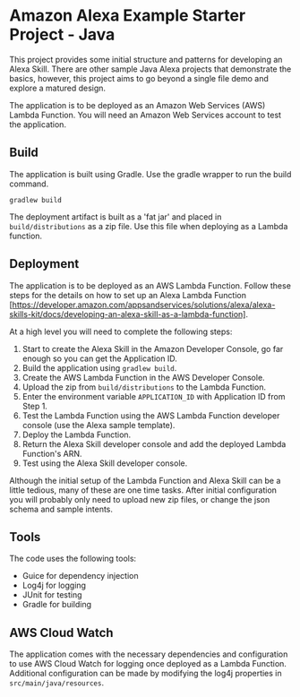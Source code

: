 # Amazon Alexa Example Starter Project - Java

This project provides some initial structure and patterns for developing an Alexa Skill. There are other sample Java Alexa projects that demonstrate the basics, however, this project aims to go beyond a single file demo and explore a matured design.

The application is to be deployed as an Amazon Web Services (AWS) Lambda Function. You will need an Amazon Web Services account to test the application.

## Build

The application is built using Gradle. Use the gradle wrapper to run the build command.

    gradlew build

The deployment artifact is built as a 'fat jar' and placed in `build/distributions` as a zip file. Use this file when deploying as a Lambda function.

## Deployment

The application is to be deployed as an AWS Lambda Function. Follow these steps for the details on how to set up an Alexa Lambda Function [https://developer.amazon.com/appsandservices/solutions/alexa/alexa-skills-kit/docs/developing-an-alexa-skill-as-a-lambda-function].

At a high level you will need to complete the following steps:

1. Start to create the Alexa Skill in the Amazon Developer Console, go far enough so you can get the Application ID.
1. Build the application using `gradlew build`.
1. Create the AWS Lambda Function in the AWS Developer Console.
1. Upload the zip from `build/distributions` to the Lambda Function.
1. Enter the environment variable `APPLICATION_ID` with Application ID from Step 1.
1. Test the Lambda Function using the AWS Lambda Function developer console (use the Alexa sample template).
1. Deploy the Lambda Function.
1. Return the Alexa Skill developer console and add the deployed Lambda Function's ARN.
1. Test using the Alexa Skill developer console.

Although the initial setup of the Lambda Function and Alexa Skill can be a little tedious, many of these are one time tasks. After initial configuration you will probably only need to upload new zip files, or change the json schema and sample intents.

## Tools

The code uses the following tools:

- Guice for dependency injection
- Log4j for logging
- JUnit for testing
- Gradle for building

## AWS Cloud Watch

The application comes with the necessary dependencies and configuration to use AWS Cloud Watch for logging once deployed as a Lambda Function. Additional configuration can be made by modifying the log4j properties in `src/main/java/resources`.

